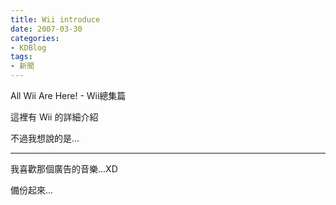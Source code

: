 ```yaml
---
title: Wii introduce
date: 2007-03-30
categories:
- KDBlog
tags:
- 新聞
---
```

All Wii Are Here! - Wii總集篇



這裡有 Wii 的詳細介紹

不過我想說的是...

---

我喜歡那個廣告的音樂...XD

備份起來...

